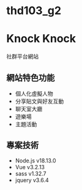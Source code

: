 # thd103_g2

# Knock Knock 

社群平台網站

## 網站特色功能
- 個人化虛擬人物
- 分享貼文與好友互動
- 聊天室大廳
- 遊樂場
- 主題活動

## 專案技術

- Node.js       v18.13.0
- Vue           v3.2.13
- sass          v1.32.7
- jquery        v3.6.4
